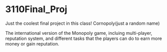# 3110Final_Proj
Just the coolest final project in this class!
Cornopoly(just a random name)

The international version of the Monopoly game, incluing multi-player, reputation system, and different tasks that the players can do to earn more money or gain reputation.
